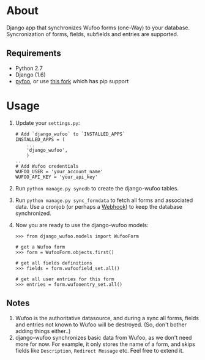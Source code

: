 About
=====

Django app that synchronizes Wufoo forms (one-Way) to your database. Syncronization of forms, fields, subfields and entries are supported.

Requirements
------------

- Python 2.7
- Django (1.6)
- [pyfoo](https://github.com/wufoo/pyfoo), or use [this fork](https://github.com/stetelepta/pyfoo) which has pip support

Usage
=====

 1. Update your `settings.py`:
 
        # Add `django_wufoo` to `INSTALLED_APPS`
        INSTALLED_APPS = (
            ...
            'django_wufoo',
            )
        ..
        # Add Wufoo credentials
        WUFOO_USER = 'your_account_name'
        WUFOO_API_KEY = 'your_api_key'

 2. Run `python manage.py syncdb` to create the django-wufoo tables.

 3. Run `python manage.py sync_formdata` to fetch all forms and associated data. Use a cronjob (or perhaps a [Webhook](http://help.wufoo.com/articles/en_US/SurveyMonkeyArticleType/Webhooks)) to keep the database synchronized.

 4. Now you are ready to use the django-wufoo models:
        
        >>> from django_wufoo.models import WufooForm
        
        # get a Wufoo form
        >>> form = WufooForm.objects.first()
        
        # get all fields definitions
        >>> fields = form.wufoofield_set.all()

        # get all user entries for this form
        >>> entries = form.wufooentry_set.all()
        
Notes
-----

 1. Wufoo is the authoritative datasource, and during a sync all forms, fields and entries not known to Wufoo will be destroyed. (So, don't bother adding things either..)
 2. django-wufoo synchronizes basic data from Wufoo, as we don't need more for now. For example, it only stores the name of a form, and skips fields like `Description`, `Redirect Message` etc. Feel free to extend it.